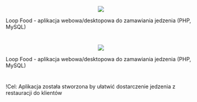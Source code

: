 <p align="center"><img src="https://flagcdn.com/80x60/pl.png"/></p>
Loop Food - aplikacja webowa/desktopowa do zamawiania jedzenia (PHP, MySQL)
<h1 align="center">  </h1>


<p align="center"><img src="https://flagcdn.com/80x60/pl.png"/></p>
Loop Food - aplikacja webowa/desktopowa do zamawiania jedzenia (PHP, MySQL)
<h1 align="center">  </h1>
!Cel:
Aplikacja została stworzona by ułatwić dostarczenie jedzenia z restauracji do klientów
